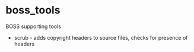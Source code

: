 # boss_tools

BOSS supporting tools

- scrub - adds copyright headers to source files, checks for presence of headers
 
